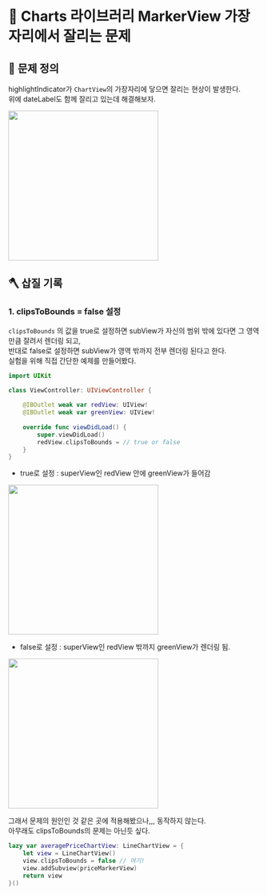 # 🚧 Charts 라이브러리 MarkerView 가장자리에서 잘리는 문제

## 🤔 문제 정의
highlightIndicator가 `ChartView`의 가장자리에 닿으면 잘리는 현상이 발생한다.   
위에 dateLabel도 함께 잘리고 있는데 해결해보자.

<img width="300" src="https://user-images.githubusercontent.com/113565086/228992568-6941adf3-da65-4985-8b6d-6636d7771e75.gif">

<br>

## 🪓 삽질 기록

### 1. clipsToBounds = false 설정 
`clipsToBounds` 의 값을 true로 설정하면 subView가 자신의 범위 밖에 있다면 그 영역만큼 잘려서 렌더링 되고,   
반대로 false로 설정하면 subView가 영역 밖까지 전부 렌더링 된다고 한다.   
실험을 위해 직접 간단한 예제를 만들어봤다.

~~~swift
import UIKit

class ViewController: UIViewController {
    
    @IBOutlet weak var redView: UIView!
    @IBOutlet weak var greenView: UIView!
    
    override func viewDidLoad() {
        super.viewDidLoad()
        redView.clipsToBounds = // true or false
    }
}
~~~

- true로 설정 : superView인 redView 안에 greenView가 들어감

<img width="300" src="https://user-images.githubusercontent.com/113565086/228993217-c78ac844-5072-4b08-8900-bef041117ea4.png">

<br>

- false로 설정 : superView인 redView 밖까지 greenView가 렌더링 됨.

<img width="300" src="https://user-images.githubusercontent.com/113565086/228998796-6a12140e-3021-468b-b4ac-8148e816bf17.png">

<br>

그래서 문제의 원인인 것 같은 곳에 적용해봤으나,,, 동작하지 않는다.   
아무래도 clipsToBounds의 문제는 아닌듯 싶다.

~~~swift 
lazy var averagePriceChartView: LineChartView = {
    let view = LineChartView()
    view.clipsToBounds = false // 여기!
    view.addSubview(priceMarkerView)
    return view
}()     
~~~